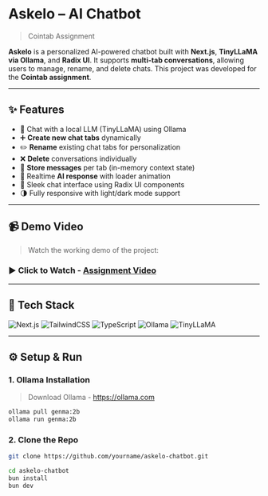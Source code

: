 # Askelo – AI Chatbot 

> Cointab Assignment 

**Askelo** is a personalized AI-powered chatbot built with **Next.js**, **TinyLLaMA via Ollama**, and **Radix UI**. It supports **multi-tab conversations**, allowing users to manage, rename, and delete chats. This project was developed for the **Cointab assignment**.

---
## ✨ Features

- 🧠 Chat with a local LLM (TinyLLaMA) using Ollama
- ➕ **Create new chat tabs** dynamically
- ✏️ **Rename** existing chat tabs for personalization
- ❌ **Delete** conversations individually
- 💾 **Store messages** per tab (in-memory context state)
- 🔄 Realtime **AI response** with loader animation
- 💬 Sleek chat interface using Radix UI components
- 🌗 Fully responsive with light/dark mode support

---

## 📹 Demo Video

> Watch the working demo of the project:

### ▶️ Click to Watch - [Assignment Video](https://drive.google.com/file/d/1n5r3gh1eFuI4vo67AKsfxfkYRUNALonQ/view?usp=drive_link)
 
 ---

## 🚀 Tech Stack

![Next.js](https://img.shields.io/badge/Next.js-000?style=for-the-badge&logo=nextdotjs&logoColor=white)
![TailwindCSS](https://img.shields.io/badge/TailwindCSS-06B6D4?style=for-the-badge&logo=tailwindcss&logoColor=white)
![TypeScript](https://img.shields.io/badge/TypeScript-3178C6?style=for-the-badge&logo=typescript&logoColor=white)
![Ollama](https://img.shields.io/badge/Ollama-000000?style=for-the-badge)
![TinyLLaMA](https://img.shields.io/badge/Genma-AI-blue?style=for-the-badge)

---




## ⚙️ Setup & Run

### 1. Ollama Installation 

> Download Ollama - https://ollama.com 


```bash
ollama pull genma:2b
ollama run genma:2b
```


### 2. Clone the Repo

```bash
git clone https://github.com/yourname/askelo-chatbot.git
```


```bash
cd askelo-chatbot
bun install 
bun dev
```
